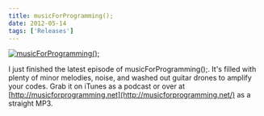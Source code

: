 ```yaml
---
title: musicForProgramming();
date: 2012-05-14
tags: ['Releases']
---
```


[![musicForProgramming();](/rm_ation/images/musicforprogramming.jpg)](http://musicforprogramming.net/)

I just finished the latest episode of musicForProgramming();. It's filled with plenty of minor melodies, noise, and washed out guitar drones to amplify your codes. Grab it on iTunes as a podcast or over at [http://musicforprogramming.net](http://musicforprogramming.net/) as a straight MP3.
